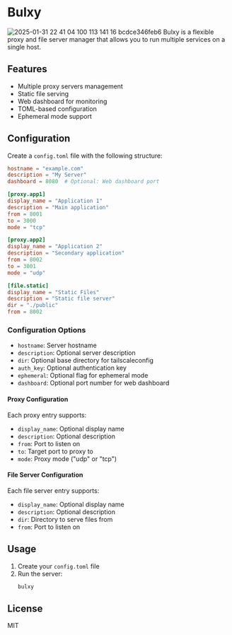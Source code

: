 # Bulxy

![2025-01-31 22 41 04 100 113 141 16 bcdce346feb6](https://github.com/user-attachments/assets/024cb633-1200-41dc-ad5d-f9ca8fa5b533)
Bulxy is a flexible proxy and file server manager that allows you to run multiple services on a single host.

## Features

- Multiple proxy servers management
- Static file serving
- Web dashboard for monitoring
- TOML-based configuration
- Ephemeral mode support

## Configuration

Create a `config.toml` file with the following structure:

```toml
hostname = "example.com"
description = "My Server"
dashboard = 8080  # Optional: Web dashboard port

[proxy.app1]
display_name = "Application 1"
description = "Main application"
from = 8001
to = 3000
mode = "tcp"

[proxy.app2]
display_name = "Application 2"
description = "Secondary application"
from = 8002
to = 3001
mode = "udp"

[file.static]
display_name = "Static Files"
description = "Static file server"
dir = "./public"
from = 8002
```

### Configuration Options

- `hostname`: Server hostname
- `description`: Optional server description
- `dir`: Optional base directory for tailscaleconfig
- `auth_key`: Optional authentication key
- `ephemeral`: Optional flag for ephemeral mode
- `dashboard`: Optional port number for web dashboard

#### Proxy Configuration
Each proxy entry supports:
- `display_name`: Optional display name
- `description`: Optional description
- `from`: Port to listen on
- `to`: Target port to proxy to
- `mode`: Proxy mode ("udp" or "tcp")

#### File Server Configuration
Each file server entry supports:
- `display_name`: Optional display name
- `description`: Optional description
- `dir`: Directory to serve files from
- `from`: Port to listen on

## Usage

1. Create your `config.toml` file
2. Run the server:
   ```bash
   bulxy
   ```

## License

MIT
